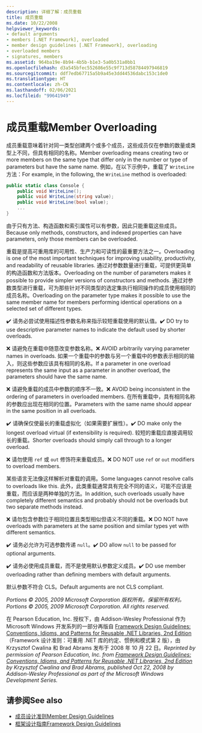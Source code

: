 ```yaml
---
description: 详细了解：成员重载
title: 成员重载
ms.date: 10/22/2008
helpviewer_keywords:
- default arguments
- members [.NET Framework], overloaded
- member design guidelines [.NET Framework], overloading
- overloaded members
- signatures, members
ms.assetid: 964ba19e-8b94-4b5b-b1e3-5a0b531a0bb1
ms.openlocfilehash: d3a545bfec552686e55c9f713d58784497946819
ms.sourcegitcommit: ddf7edb67715a5b9a45e3dd44536dabc153c1de0
ms.translationtype: HT
ms.contentlocale: zh-CN
ms.lasthandoff: 02/06/2021
ms.locfileid: "99641949"
---
```

# <a name="member-overloading"></a><span data-ttu-id="11b27-103">成员重载</span><span class="sxs-lookup"><span data-stu-id="11b27-103">Member Overloading</span></span>

<span data-ttu-id="11b27-104">成员重载意味着针对同一类型创建两个或多个成员，这些成员仅在参数的数量或类型上不同，但具有相同的名称。</span><span class="sxs-lookup"><span data-stu-id="11b27-104">Member overloading means creating two or more members on the same type that differ only in the number or type of parameters but have the same name.</span></span> <span data-ttu-id="11b27-105">例如，在以下示例中，重载了 `WriteLine` 方法：</span><span class="sxs-lookup"><span data-stu-id="11b27-105">For example, in the following, the `WriteLine` method is overloaded:</span></span>

```csharp
public static class Console {
    public void WriteLine();
    public void WriteLine(string value);
    public void WriteLine(bool value);
    ...
}
```

 <span data-ttu-id="11b27-106">由于只有方法、构造函数和索引属性可以有参数，因此只能重载这些成员。</span><span class="sxs-lookup"><span data-stu-id="11b27-106">Because only methods, constructors, and indexed properties can have parameters, only those members can be overloaded.</span></span>

 <span data-ttu-id="11b27-107">重载是提高可重用库的可用性、生产力和可读性的最重要方法之一。</span><span class="sxs-lookup"><span data-stu-id="11b27-107">Overloading is one of the most important techniques for improving usability, productivity, and readability of reusable libraries.</span></span> <span data-ttu-id="11b27-108">通过对参数数量进行重载，可提供更简单的构造函数和方法版本。</span><span class="sxs-lookup"><span data-stu-id="11b27-108">Overloading on the number of parameters makes it possible to provide simpler versions of constructors and methods.</span></span> <span data-ttu-id="11b27-109">通过对参数类型进行重载，可为那些针对不同类型的选定集执行相同操作的成员使用相同的成员名称。</span><span class="sxs-lookup"><span data-stu-id="11b27-109">Overloading on the parameter type makes it possible to use the same member name for members performing identical operations on a selected set of different types.</span></span>

 <span data-ttu-id="11b27-110">✔️ 请务必尝试使用描述性参数名称来指示较短重载使用的默认值。</span><span class="sxs-lookup"><span data-stu-id="11b27-110">✔️ DO try to use descriptive parameter names to indicate the default used by shorter overloads.</span></span>

 <span data-ttu-id="11b27-111">❌ 请避免在重载中随意改变参数名称。</span><span class="sxs-lookup"><span data-stu-id="11b27-111">❌ AVOID arbitrarily varying parameter names in overloads.</span></span> <span data-ttu-id="11b27-112">如果一个重载中的参数与另一个重载中的参数表示相同的输入，则这些参数应该具有相同的名称。</span><span class="sxs-lookup"><span data-stu-id="11b27-112">If a parameter in one overload represents the same input as a parameter in another overload, the parameters should have the same name.</span></span>

 <span data-ttu-id="11b27-113">❌ 请避免重载的成员中参数的顺序不一致。</span><span class="sxs-lookup"><span data-stu-id="11b27-113">❌ AVOID being inconsistent in the ordering of parameters in overloaded members.</span></span> <span data-ttu-id="11b27-114">在所有重载中，具有相同名称的参数应出现在相同的位置。</span><span class="sxs-lookup"><span data-stu-id="11b27-114">Parameters with the same name should appear in the same position in all overloads.</span></span>

 <span data-ttu-id="11b27-115">✔️ 请确保仅使最长的重载虚拟化（如果需要扩展性）。</span><span class="sxs-lookup"><span data-stu-id="11b27-115">✔️ DO make only the longest overload virtual (if extensibility is required).</span></span> <span data-ttu-id="11b27-116">较短的重载应直接调用较长的重载。</span><span class="sxs-lookup"><span data-stu-id="11b27-116">Shorter overloads should simply call through to a longer overload.</span></span>

 <span data-ttu-id="11b27-117">❌ 请勿使用 `ref` 或 `out` 修饰符来重载成员。</span><span class="sxs-lookup"><span data-stu-id="11b27-117">❌ DO NOT use `ref` or `out` modifiers to overload members.</span></span>

 <span data-ttu-id="11b27-118">某些语言无法像这样解析对重载的调用。</span><span class="sxs-lookup"><span data-stu-id="11b27-118">Some languages cannot resolve calls to overloads like this.</span></span> <span data-ttu-id="11b27-119">此外，此类重载通常具有完全不同的语义，可能不应该是重载，而应该是两种单独的方法。</span><span class="sxs-lookup"><span data-stu-id="11b27-119">In addition, such overloads usually have completely different semantics and probably should not be overloads but two separate methods instead.</span></span>

 <span data-ttu-id="11b27-120">❌ 请勿包含参数位于相同位置且类型相似但语义不同的重载。</span><span class="sxs-lookup"><span data-stu-id="11b27-120">❌ DO NOT have overloads with parameters at the same position and similar types yet with different semantics.</span></span>

 <span data-ttu-id="11b27-121">✔️ 请务必允许为可选参数传递 `null`。</span><span class="sxs-lookup"><span data-stu-id="11b27-121">✔️ DO  allow `null` to be passed for optional arguments.</span></span>

 <span data-ttu-id="11b27-122">✔️ 请务必使用成员重载，而不是使用默认参数定义成员。</span><span class="sxs-lookup"><span data-stu-id="11b27-122">✔️ DO use member overloading rather than defining members with default arguments.</span></span>

 <span data-ttu-id="11b27-123">默认参数不符合 CLS。</span><span class="sxs-lookup"><span data-stu-id="11b27-123">Default arguments are not CLS compliant.</span></span>

 <span data-ttu-id="11b27-124">*Portions © 2005, 2009 Microsoft Corporation 版权所有。保留所有权利。*</span><span class="sxs-lookup"><span data-stu-id="11b27-124">*Portions © 2005, 2009 Microsoft Corporation. All rights reserved.*</span></span>

 <span data-ttu-id="11b27-125">在 Pearson Education, Inc. 授权下，由 Addison-Wesley Professional 作为 Microsoft Windows 开发系列的一部分再版自 [Framework Design Guidelines: Conventions, Idioms, and Patterns for Reusable .NET Libraries, 2nd Edition](https://www.informit.com/store/framework-design-guidelines-conventions-idioms-and-9780321545619)（Framework 设计准则：可重用 .NET 库的约定、惯例和模式第 2 版），由 Krzysztof Cwalina 和 Brad Abrams 发布于 2008 年 10 月 22 日。</span><span class="sxs-lookup"><span data-stu-id="11b27-125">*Reprinted by permission of Pearson Education, Inc. from [Framework Design Guidelines: Conventions, Idioms, and Patterns for Reusable .NET Libraries, 2nd Edition](https://www.informit.com/store/framework-design-guidelines-conventions-idioms-and-9780321545619) by Krzysztof Cwalina and Brad Abrams, published Oct 22, 2008 by Addison-Wesley Professional as part of the Microsoft Windows Development Series.*</span></span>

## <a name="see-also"></a><span data-ttu-id="11b27-126">请参阅</span><span class="sxs-lookup"><span data-stu-id="11b27-126">See also</span></span>

- [<span data-ttu-id="11b27-127">成员设计准则</span><span class="sxs-lookup"><span data-stu-id="11b27-127">Member Design Guidelines</span></span>](member.md)
- [<span data-ttu-id="11b27-128">框架设计指南</span><span class="sxs-lookup"><span data-stu-id="11b27-128">Framework Design Guidelines</span></span>](index.md)
